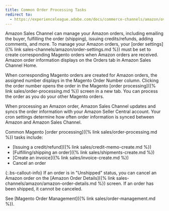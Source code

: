 ```yaml
---
title: Common Order Processing Tasks
redirect to:
  - https://experienceleague.adobe.com/docs/commerce-channels/amazon/overview.html
---
```


Amazon Sales Channel can manage your Amazon orders, including emailing the buyer, fulfilling the order (shipping), issuing credits/refunds, adding comments, and more. To manage your Amazon orders, your [order settings]({% link sales-channels/amazon/order-settings.md %}) must be set to create corresponding Magento orders when Amazon orders are received. Amazon order information displays on the Orders tab in Amazon Sales Channel Home.

When corresponding Magento orders are created for Amazon orders, the assigned number displays in the Magento Order Number column. Clicking the order number opens the order in the Magento [order processing]({% link sales/order-processing.md %}) screen in a new tab. You can process the order as you do your other Magento orders.

When processing an Amazon order, Amazon Sales Channel updates and syncs the order information with your Amazon Seller Central account. Your cron settings determine how often order information is synced between Amazon and Amazon Sales Channel.

Common Magento [order processing]({% link sales/order-processing.md %}) tasks include:

- [Issuing a credit/refund]({% link sales/credit-memo-create.md %})
- [Fulfilling/shipping an order]({% link sales/shipments-create.md %})
- [Create an invoice]({% link sales/invoice-create.md %})
- Cancel an order

{:.bs-callout-info}
If an order is in "Unshipped" status, you can cancel an Amazon order on the [Amazon Order Details]({% link sales-channels/amazon/amazon-order-details.md %}) screen. If an order has been shipped, it cannot be canceled.

See [Magento Order Management]({% link sales/order-management.md %}).

